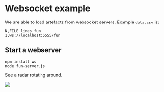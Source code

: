 # Websocket example

We are able to load artefacts from websocket servers. Example `data.csv` is:
```
N,FILE_lines_fun
1,ws://localhost:5555/fun
```

## Start a webserver
```
npm install ws
node fun-server.js
```

See a radar rotating around.

![](http://showtime.lact.in/resizer_st/fit/400/400/files/visual/2020-03-12/2020-03-12-at-19-59-47.png)
